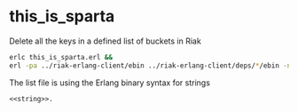 this_is_sparta
==============

Delete all the keys in a defined list of buckets in Riak
```bash
erlc this_is_sparta.erl && 
erl -pa ../riak-erlang-client/ebin ../riak-erlang-client/deps/*/ebin -noshell -eval 'this_is_sparta:deletall_buckets("list_of_buckets.txt")'
```

The list file is using the Erlang binary syntax for strings 

    <<string>>.
